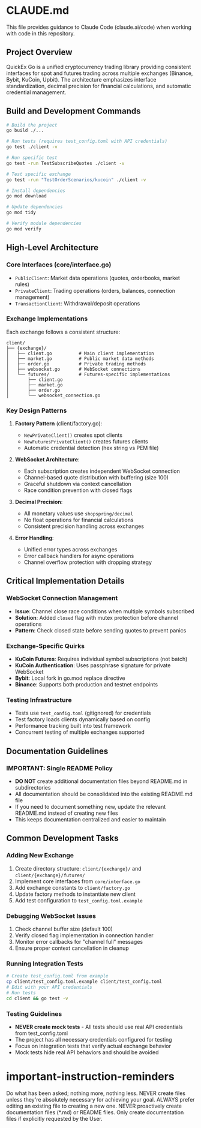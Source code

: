 # CLAUDE.md

This file provides guidance to Claude Code (claude.ai/code) when working with code in this repository.

## Project Overview

QuickEx Go is a unified cryptocurrency trading library providing consistent interfaces for spot and futures trading across multiple exchanges (Binance, Bybit, KuCoin, Upbit). The architecture emphasizes interface standardization, decimal precision for financial calculations, and automatic credential management.

## Build and Development Commands

```bash
# Build the project
go build ./...

# Run tests (requires test_config.toml with API credentials)
go test ./client -v

# Run specific test
go test -run TestSubscribeQuotes ./client -v

# Test specific exchange
go test -run "TestOrderScenarios/kucoin" ./client -v

# Install dependencies
go mod download

# Update dependencies
go mod tidy

# Verify module dependencies
go mod verify
```

## High-Level Architecture

### Core Interfaces (core/interface.go)
- `PublicClient`: Market data operations (quotes, orderbooks, market rules)
- `PrivateClient`: Trading operations (orders, balances, connection management)
- `TransactionClient`: Withdrawal/deposit operations

### Exchange Implementations
Each exchange follows a consistent structure:
```
client/
├── {exchange}/
│   ├── client.go          # Main client implementation
│   ├── market.go          # Public market data methods
│   ├── order.go           # Private trading methods
│   ├── websocket.go       # WebSocket connections
│   └── futures/           # Futures-specific implementations
│       ├── client.go
│       ├── market.go
│       ├── order.go
│       └── websocket_connection.go
```

### Key Design Patterns

1. **Factory Pattern** (client/factory.go):
   - `NewPrivateClient()` creates spot clients
   - `NewFuturesPrivateClient()` creates futures clients
   - Automatic credential detection (hex string vs PEM file)

2. **WebSocket Architecture**:
   - Each subscription creates independent WebSocket connection
   - Channel-based quote distribution with buffering (size 100)
   - Graceful shutdown via context cancellation
   - Race condition prevention with closed flags

3. **Decimal Precision**:
   - All monetary values use `shopspring/decimal`
   - No float operations for financial calculations
   - Consistent precision handling across exchanges

4. **Error Handling**:
   - Unified error types across exchanges
   - Error callback handlers for async operations
   - Channel overflow protection with dropping strategy

## Critical Implementation Details

### WebSocket Connection Management
- **Issue**: Channel close race conditions when multiple symbols subscribed
- **Solution**: Added `closed` flag with mutex protection before channel operations
- **Pattern**: Check closed state before sending quotes to prevent panics

### Exchange-Specific Quirks
- **KuCoin Futures**: Requires individual symbol subscriptions (not batch)
- **KuCoin Authentication**: Uses passphrase signature for private WebSocket
- **Bybit**: Local fork in go.mod replace directive
- **Binance**: Supports both production and testnet endpoints

### Testing Infrastructure
- Tests use `test_config.toml` (gitignored) for credentials
- Test factory loads clients dynamically based on config
- Performance tracking built into test framework
- Concurrent testing of multiple exchanges supported

## Documentation Guidelines

### IMPORTANT: Single README Policy
- **DO NOT** create additional documentation files beyond README.md in subdirectories
- All documentation should be consolidated into the existing README.md file
- If you need to document something new, update the relevant README.md instead of creating new files
- This keeps documentation centralized and easier to maintain

## Common Development Tasks

### Adding New Exchange
1. Create directory structure: `client/{exchange}/` and `client/{exchange}/futures/`
2. Implement core interfaces from `core/interface.go`
3. Add exchange constants to `client/factory.go`
4. Update factory methods to instantiate new client
5. Add test configuration to `test_config.toml.example`

### Debugging WebSocket Issues
1. Check channel buffer size (default 100)
2. Verify closed flag implementation in connection handler
3. Monitor error callbacks for "channel full" messages
4. Ensure proper context cancellation in cleanup

### Running Integration Tests
```bash
# Create test_config.toml from example
cp client/test_config.toml.example client/test_config.toml
# Edit with your API credentials
# Run tests
cd client && go test -v
```

### Testing Guidelines
- **NEVER create mock tests** - All tests should use real API credentials from test_config.toml
- The project has all necessary credentials configured for testing
- Focus on integration tests that verify actual exchange behavior
- Mock tests hide real API behaviors and should be avoided

# important-instruction-reminders
Do what has been asked; nothing more, nothing less.
NEVER create files unless they're absolutely necessary for achieving your goal.
ALWAYS prefer editing an existing file to creating a new one.
NEVER proactively create documentation files (*.md) or README files. Only create documentation files if explicitly requested by the User.